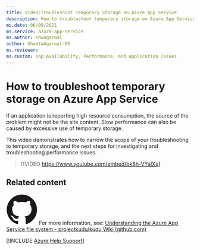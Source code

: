 ```yaml
---
title: Video:Troubleshoot Temporary Storage on Azure App Service
description: How to troubleshoot temporary storage on Azure App Service
ms.date: 06/09/2021
ms.service: azure-app-service
ms.author: shwagarwal
author: ShwetaAgarwal-MS
ms.reviewer: 
ms.custom: sap:Availability, Performance, and Application Issues
---
```

# How to troubleshoot temporary storage on Azure App Service

If an application is reporting high resource consumption, the source of the problem might not be the site content. Slow performance can also be caused by excessive use of temporary storage.

This video demonstrates how to narrow the scope of your troubleshooting to temporary storage, and the next steps for investigating and troubleshooting performance issues.

> [!VIDEO https://www.youtube.com/embed/bk8h-VYaIXs]

## Related content

![GitHub logo](../../media/common/github.svg) For more information, see: [Understanding the Azure App Service file system - projectkudu/kudu Wiki (github.com)](https://github.com/projectkudu/kudu/wiki/Understanding-the-Azure-App-Service-file-system#:~:text=Understanding%20the%20Azure%20App%20Service%20file%20system%201,standard%20Windows%20locations%20like)

[!INCLUDE [Azure Help Support](../../includes/azure-help-support.md)]
